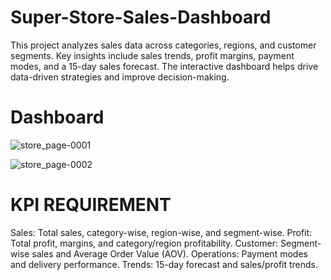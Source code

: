 # Super-Store-Sales-Dashboard
This project analyzes sales data across categories, regions, and customer segments. Key insights include sales trends, profit margins, payment modes, and a 15-day sales forecast. The interactive dashboard helps drive data-driven strategies and improve decision-making.
# Dashboard
![store_page-0001](https://github.com/user-attachments/assets/05adf914-76f1-4505-a19e-f8cac43f2a55)

![store_page-0002](https://github.com/user-attachments/assets/f79f611e-267e-4f42-98ab-f62832ee1162)

# KPI REQUIREMENT
Sales: Total sales, category-wise, region-wise, and segment-wise.
Profit: Total profit, margins, and category/region profitability.
Customer: Segment-wise sales and Average Order Value (AOV).
Operations: Payment modes and delivery performance.
Trends: 15-day forecast and sales/profit trends.
